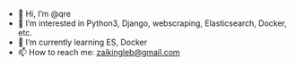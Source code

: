 - 👋 Hi, I’m @qre
- 👀 I’m interested in Python3, Django, webscraping, Elasticsearch, Docker, etc.
- 🌱 I’m currently learning ES, Docker
- 📫 How to reach me: zaikingleb@gmail.com

<!---
qre/qre is a ✨ special ✨ repository because its `README.md` (this file) appears on your GitHub profile.
You can click the Preview link to take a look at your changes.
--->
